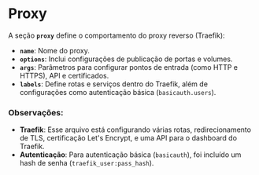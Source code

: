 # Proxy

A seção **`proxy`** define o comportamento do proxy reverso (Traefik):

   - **`name`**: Nome do proxy.
   - **`options`**: Inclui configurações de publicação de portas e volumes.
   - **`args`**: Parâmetros para configurar pontos de entrada (como HTTP e HTTPS), API e certificados.
   - **`labels`**: Define rotas e serviços dentro do Traefik, além de configurações como autenticação básica (`basicauth.users`).

### Observações:
- **Traefik**: Esse arquivo está configurando várias rotas, redirecionamento de TLS, certificação Let's Encrypt, e uma API para o dashboard do Traefik.
- **Autenticação**: Para autenticação básica (`basicauth`), foi incluído um hash de senha (`traefik_user:pass_hash`). 
